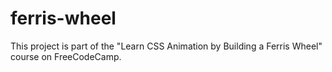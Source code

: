 # ferris-wheel
This project is part of the "Learn CSS Animation by Building a Ferris Wheel" course on FreeCodeCamp.
